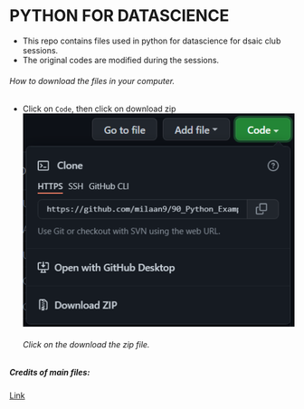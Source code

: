 # PYTHON  FOR  DATASCIENCE  
- This repo  contains  files  used  in python  for  datascience for dsaic  club sessions.
- The  original codes are  modified  during  the  sessions.
###### How  to download  the  files  in your  computer.
- Click on `Code`, then click on download  zip
  <img  src = "download_help.png" alt="Download  zip file  help"> </img>
  ###### Click on the  download  the  zip file.
##### Credits of  main files:
<a href="https://github.com/milaan9/" tartget ="_blank" > Link </a>
